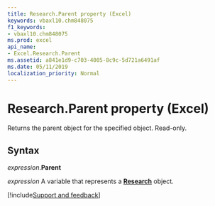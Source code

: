 ```yaml
---
title: Research.Parent property (Excel)
keywords: vbaxl10.chm848075
f1_keywords:
- vbaxl10.chm848075
ms.prod: excel
api_name:
- Excel.Research.Parent
ms.assetid: a841e1d9-c703-4005-8c9c-5d721a6491af
ms.date: 05/11/2019
localization_priority: Normal
---
```



# Research.Parent property (Excel)

Returns the parent object for the specified object. Read-only.


## Syntax

_expression_.**Parent**

_expression_ A variable that represents a **[Research](Excel.Research.md)** object.




[!include[Support and feedback](~/includes/feedback-boilerplate.md)]